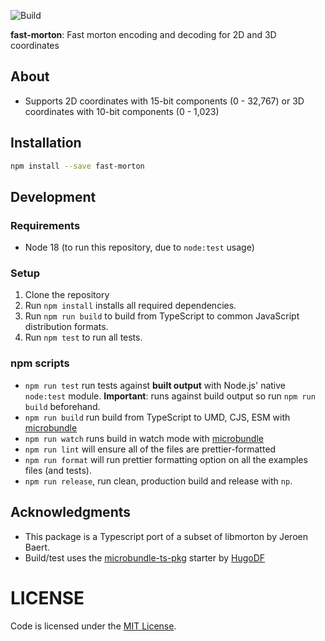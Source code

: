 ![Build](https://github.com/liamdon/fast-morton/workflows/Build%20&%20test/badge.svg)

**fast-morton**: Fast morton encoding and decoding for 2D and 3D coordinates

## About

* Supports 2D coordinates with 15-bit components (0 - 32,767) or 3D coordinates with 10-bit components (0 - 1,023)


## Installation

```sh
npm install --save fast-morton
```

## Development

### Requirements

- Node 18 (to run this repository, due to `node:test` usage)

### Setup

1. Clone the repository
2. Run `npm install` installs all required dependencies.
3. Run `npm run build` to build from TypeScript to common JavaScript distribution formats.
4. Run `npm test` to run all tests.

### npm scripts

- `npm run test` run tests against **built output** with Node.js' native `node:test` module. **Important**: runs against build output so run `npm run build` beforehand.
- `npm run build` run build from TypeScript to UMD, CJS, ESM with [microbundle](https://github.com/developit/microbundle)
- `npm run watch` runs build in watch mode with [microbundle](https://github.com/developit/microbundle)
- `npm run lint` will ensure all of the files are prettier-formatted
- `npm run format` will run prettier formatting option on all the examples files (and tests).
- `npm run release`, run clean, production build and release with `np`.


## Acknowledgments

* This package is a Typescript port of a subset of libmorton by Jeroen Baert.
* Build/test uses the [microbundle-ts-pkg](https://github.com/HugoDF/microbundle-ts-pkg) starter by [HugoDF](https://github.com/HugoDF)

# LICENSE

Code is licensed under the [MIT License](./LICENSE).

